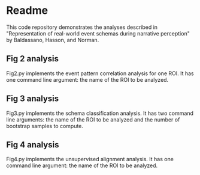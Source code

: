 # Readme
This code repository demonstrates the analyses described in "Representation of real-world event schemas during narrative perception" by Baldassano, Hasson, and Norman.

## Fig 2 analysis
Fig2.py implements the event pattern correlation analysis for one ROI. It has one command line argument: the name of the ROI to be analyzed.

## Fig 3 analysis
Fig3.py implements the schema classification analysis. It has two command line arguments: the name of the ROI to be analyzed and the number of bootstrap samples to compute.

## Fig 4 analysis
Fig4.py implements the unsupervised alignment analysis. It has one command line argument: the name of the ROI to be analyzed.